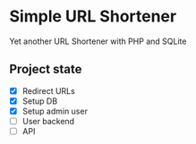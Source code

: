 # Simple URL Shortener
Yet another URL Shortener with PHP and SQLite

## Project state
* [x] Redirect URLs
* [x] Setup DB
* [x] Setup admin user
* [ ] User backend
* [ ] API
